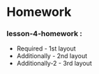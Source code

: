 # Homework

###  lesson-4-homework :
* Required - 1st layout
* Additionally - 2nd layout
* Additionally-2 - 3rd layout